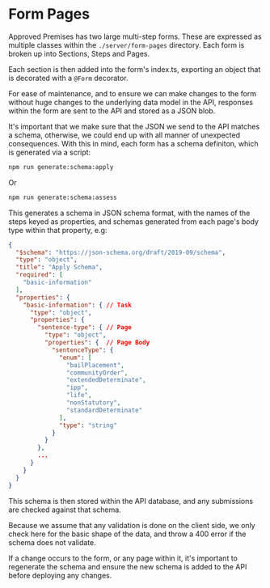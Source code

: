 # Form Pages

Approved Premises has two large multi-step forms. These are expressed as multiple classes within the `./server/form-pages`
directory. Each form is broken up into Sections, Steps and Pages.

Each section is then added into the form's index.ts, exporting an object that is decorated with a `@Form`
decorator.

For ease of maintenance, and to ensure we can make changes to the form without huge changes to the
underlying data model in the API, responses within the form are sent to the API and stored as a JSON blob.

It's important that we make sure that the JSON we send to the API matches a schema, otherwise, we could end
up with all manner of unexpected consequences. With this in mind, each form has a schema definiton, which
is generated via a script:

```bash
npm run generate:schema:apply
```

Or

```bash
npm run generate:schema:assess
```

This generates a schema in JSON schema format, with the names of the steps keyed as properties, and
schemas generated from each page's body type within that property, e.g:

```json
{
  "$schema": "https://json-schema.org/draft/2019-09/schema",
  "type": "object",
  "title": "Apply Schema",
  "required": [
    "basic-information"
  ],
  "properties": {
    "basic-information": { // Task
      "type": "object",
      "properties": {
        "sentence-type": { // Page
          "type": "object",
          "properties": {  // Page Body
            "sentenceType": {
              "enum": [
                "bailPlacement",
                "communityOrder",
                "extendedDeterminate",
                "ipp",
                "life",
                "nonStatutory",
                "standardDeterminate"
              ],
              "type": "string"
            }
          }
        },
        ...
      }
    }
  }
}
```

This schema is then stored within the API database, and any submissions are checked against that schema.

Because we assume that any validation is done on the client side, we only check here for the basic
shape of the data, and throw a 400 error if the schema does not validate.

If a change occurs to the form, or any page within it, it's important to regenerate the schema
and ensure the new schema is added to the API before deploying any changes.

